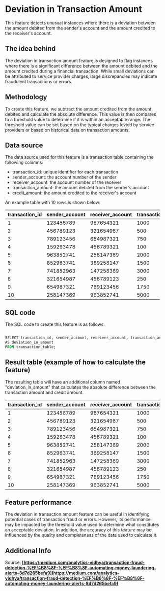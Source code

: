 

# **Deviation in Transaction Amount**

This feature detects unusual instances where there is a deviation between the amount debited from the sender's account and the amount credited to the receiver's account. 

## **The idea behind**

The deviation in transaction amount feature is designed to flag instances where there is a significant difference between the amount debited and the amount credited during a financial transaction. While small deviations can be attributed to service provider charges, large discrepancies may indicate fraudulent transactions or errors. 

## **Methodology**

To create this feature, we subtract the amount credited from the amount debited and calculate the absolute difference. This value is then compared to a threshold value to determine if it is within an acceptable range. The threshold value can be set based on the typical charges levied by service providers or based on historical data on transaction amounts.

## **Data source**

The data source used for this feature is a transaction table containing the following columns:

- transaction_id: unique identifier for each transaction
- sender_account: the account number of the sender
- receiver_account: the account number of the receiver
- transaction_amount: the amount debited from the sender's account
- credit_amount: the amount credited to the receiver's account

An example table with 10 rows is shown below:

| transaction_id | sender_account | receiver_account | transaction_amount | credit_amount |
| --- | --- | --- | --- | --- |
| 1 | 123456789 | 987654321 | 1000 | 1000 |
| 2 | 456789123 | 321654987 | 500 | 500 |
| 3 | 789123456 | 654987321 | 750 | 750 |
| 4 | 159263478 | 456789321 | 100 | 99.5 |
| 5 | 963852741 | 258147369 | 2000 | 1998.5 |
| 6 | 852963741 | 369258147 | 1500 | 1505 |
| 7 | 741852963 | 147258369 | 3000 | 3010 |
| 8 | 321654987 | 456789123 | 250 | 252.5 |
| 9 | 654987321 | 789123456 | 1750 | 1748 |
| 10 | 258147369 | 963852741 | 5000 | 5015 |

## **SQL code**

The SQL code to create this feature is as follows:

```sql

SELECT transaction_id, sender_account, receiver_account, transaction_amount, credit_amount, ABS(transaction_amount - credit_amount) 
AS deviation_in_amount 
FROM transaction_table;

```

## **Result table (example of how to calculate the feature)**

The resulting table will have an additional column named "deviation_in_amount" that calculates the absolute difference between the transaction amount and credit amount.

| transaction_id | sender_account | receiver_account | transaction_amount | credit_amount | deviation_in_amount |
| --- | --- | --- | --- | --- | --- |
| 1 | 123456789 | 987654321 | 1000 | 1000 | 0 |
| 2 | 456789123 | 321654987 | 500 | 500 | 0 |
| 3 | 789123456 | 654987321 | 750 | 750 | 0 |
| 4 | 159263478 | 456789321 | 100 | 99.5 | 0.5 |
| 5 | 963852741 | 258147369 | 2000 | 1998.5 | 1.5 |
| 6 | 852963741 | 369258147 | 1500 | 1505 | 5 |
| 7 | 741852963 | 147258369 | 3000 | 3010 | 10 |
| 8 | 321654987 | 456789123 | 250 | 252.5 | 2.5 |
| 9 | 654987321 | 789123456 | 1750 | 1748 | 2 |
| 10 | 258147369 | 963852741 | 5000 | 5015 | 15 |

## **Feature performance**

The deviation in transaction amount feature can be useful in identifying potential cases of transaction fraud or errors. However, its performance may be impacted by the threshold value used to determine what constitutes an acceptable deviation. In addition, the accuracy of this feature may be influenced by the quality and completeness of the data used to calculate it.

## **Additional Info**

Source: **[https://medium.com/analytics-vidhya/transaction-fraud-detection-%EF%B8%8F-%EF%B8%8F-automating-money-laundering-alerts-8d7d265befa9](https://medium.com/analytics-vidhya/transaction-fraud-detection-%EF%B8%8F-%EF%B8%8F-automating-money-laundering-alerts-8d7d265befa9)**
